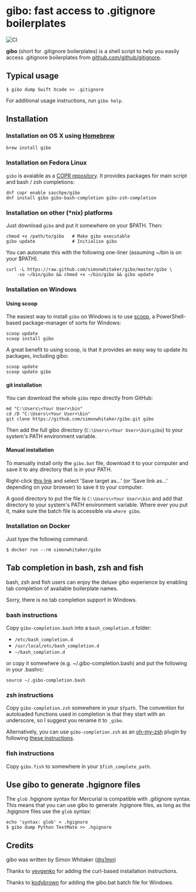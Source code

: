 # gibo: fast access to .gitignore boilerplates

![CI](https://github.com/simonwhitaker/gibo/workflows/CI/badge.svg)

**gibo** (short for .gitignore boilerplates) is a shell script to help you easily access .gitignore boilerplates from [github.com/github/gitignore](https://github.com/github/gitignore).

## Typical usage

    $ gibo dump Swift Xcode >> .gitignore

For additional usage instructions, run `gibo help`.

## Installation

### Installation on OS X using [Homebrew](http://mxcl.github.com/homebrew/)

    brew install gibo

### Installation on Fedora Linux

`gibo` is avaiable as a [COPR repository](https://copr.fedorainfracloud.org/). It provides packages for main script and bash / zsh completions:

    dnf copr enable saschpe/gibo
    dnf install gibo gibo-bash-completion gibo-zsh-completion

### Installation on other (*nix) platforms

Just download `gibo` and put it somewhere on your $PATH. Then:

    chmod +x /path/to/gibo   # Make gibo executable
    gibo update              # Initialise gibo

You can automate this with the following one-liner (assuming ~/bin is on your $PATH).

    curl -L https://raw.github.com/simonwhitaker/gibo/master/gibo \
        -so ~/bin/gibo && chmod +x ~/bin/gibo && gibo update

### Installation on Windows

#### Using scoop

The easiest way to install `gibo` on Windows is to use [scoop](https://github.com/lukesampson/scoop), a PowerShell-based package-manager of sorts for Windows:

    scoop update
    scoop install gibo

A great benefit to using scoop, is that it provides an easy way to update its packages, including gibo:

    scoop update
    scoop update gibo

#### git installation

You can download the whole `gibo` repo directly from GitHub:

    md "C:\Users\<Your User>\bin"
    cd /D "C:\Users\<Your User>\bin"
    git clone https://github.com/simonwhitaker/gibo.git gibo

Then add the full gibo directory (`C:\Users\<Your User>\bin\gibo`) to your system's PATH environment variable.

#### Manual installation

To manually install only the `gibo.bat` file, download it to your computer and save it to any directory that is in your PATH.

Right-click [this link](https://raw.githubusercontent.com/simonwhitaker/gibo/master/gibo.bat) and select 'Save target as...' (or 'Save link as...' depending on your browser) to save it to your computer.

A good directory to put the file is `C:\Users\<Your User>\bin` and add that directory to your system's PATH environment variable. Where ever you put it, make sure the batch file is accessible via `where gibo`.

### Installation on Docker

Just type the following command.

    $ docker run --rm simonwhitaker/gibo

## Tab completion in bash, zsh and fish

bash, zsh and fish users can enjoy the deluxe gibo experience by enabling tab completion of available boilerplate names.

Sorry, there is no tab completion support in Windows.

### bash instructions

Copy `gibo-completion.bash` into a `bash_completion.d` folder:

* `/etc/bash_completion.d`
* `/usr/local/etc/bash_completion.d`
* `~/bash_completion.d`

or copy it somewhere (e.g. ~/.gibo-completion.bash) and put the following in your .bashrc:

    source ~/.gibo-completion.bash

### zsh instructions

Copy `gibo-completion.zsh` somewhere in your `$fpath`. The convention for autoloaded functions used in completion is that they start with an underscore, so I suggest you rename it to `_gibo`.

Alternatively, you can use `gibo-completion.zsh` as an [oh-my-zsh](https://github.com/robbyrussell/oh-my-zsh) plugin by following [these instructions](https://github.com/simonwhitaker/gitignore-boilerplates/wiki/Using-gibo-as-an-ohmyzsh-plugin).

### fish instructions

Copy `gibo.fish` to somewhere in your `$fish_complete_path`.

## Use gibo to generate .hgignore files

The `glob` .hgignore syntax for Mercurial is compatible with .gitignore syntax. This means that you can use gibo to generate .hgignore files, as long as the .hgignore files use the `glob` syntax:

    echo 'syntax: glob' > .hgignore
    $ gibo dump Python TextMate >> .hgignore

## Credits

gibo was written by Simon Whitaker ([@s1mn](http://twitter.com/s1mn))

Thanks to [yevgenko](https://github.com/yevgenko) for adding the curl-based installation instructions.

Thanks to [kodybrown](https://github.com/kodybrown) for adding the gibo.bat batch file for Windows.
